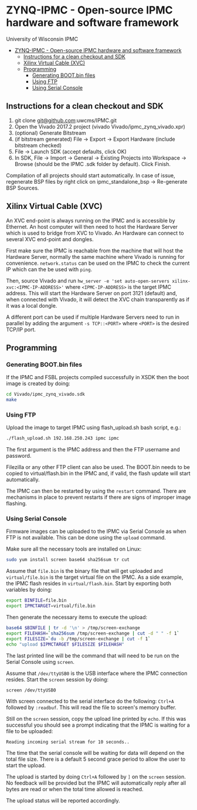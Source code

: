 # ZYNQ-IPMC - Open-source IPMC hardware and software framework
University of Wisconsin IPMC

<!-- TOC depthFrom:1 depthTo:6 withLinks:1 updateOnSave:1 orderedList:0 -->

- [ZYNQ-IPMC - Open-source IPMC hardware and software framework](#zynq-ipmc-open-source-ipmc-hardware-and-software-framework)
	- [Instructions for a clean checkout and SDK](#instructions-for-a-clean-checkout-and-sdk)
	- [Xilinx Virtual Cable (XVC)](#xilinx-virtual-cable-xvc)
	- [Programming](#programming)
		- [Generating BOOT.bin files](#generating-bootbin-files)
		- [Using FTP](#using-ftp)
		- [Using Serial Console](#using-serial-console)

<!-- /TOC -->

## Instructions for a clean checkout and SDK
1. git clone git@github.com:uwcms/IPMC.git
2. Open the Vivado 2017.2 project (vivado Vivado/ipmc_zynq_vivado.xpr)
3. (optional) Generate Bitstream
4. (if bitstream generated) File -> Export -> Export Hardware (include bitstream checked)
5. File -> Launch SDK (accept defaults, click OK)
6. In SDK, File -> Import -> General -> Existing Projects into Workspace -> Browse (should be the IPMC .sdk folder by default). Click Finish.

Compilation of all projects should start automatically.
In case of issue, regenerate BSP files by right click on ipmc_standalone_bsp -> Re-generate BSP Sources.

## Xilinx Virtual Cable (XVC)
An XVC end-point is always running on the IPMC and is accessible by Ethernet. An host computer will then need to host the Hardware Server which is used to bridge from XVC to Vivado. An Hardware can connect to several XVC end-point and dongles.

First make sure the IPMC is reachable from the machine that will host the Hardware Server, normally the same machine where Vivado is running for convenience. ```network.status``` can be used on the IPMC to check the current IP which can the be used with ```ping```.

Then, source Vivado and run ```hw_server -e 'set auto-open-servers xilinx-xvc:<IPMC-IP-ADDRESS>'``` where ```<IPMC-IP-ADDRESS>``` is the target IPMC address. This will start the Hardware Server on port 3121 (default) and, when connected with Vivado, it will detect the XVC chain transparently as if it was a local dongle.

A different port can be used if multiple Hardware Servers need to run in parallel by adding the argument ```-s TCP::<PORT>``` where ```<PORT>``` is the desired TCP/IP port.

## Programming
### Generating BOOT.bin files
If the IPMC and FSBL projects compiled successfully in XSDK then the boot image is created by doing:
```bash
cd Vivado/ipmc_zynq_vivado.sdk
make
```

### Using FTP
Upload the image to target IPMC using flash_upload.sh bash script, e.g.:
```bash
./flash_upload.sh 192.168.250.243 ipmc ipmc
```
The first argument is the IPMC address and then the FTP username and password.

Filezilla or any other FTP client can also be used. The BOOT.bin needs to be copied to virtual/flash.bin in the IPMC and, if valid, the flash update will start automatically.

The IPMC can then be restarted by using the ```restart``` command. There are mechanisms in place to prevent restarts if there are signs of improper image flashing.

### Using Serial Console
Firmware images can be uploaded to the IPMC via Serial Console as when FTP is not available. This can be done using the ```upload``` command.

Make sure all the necessary tools are installed on Linux:
```bash
sudo yum install screen base64 sha256sum tr cut
```
Assume that ```file.bin``` is the binary file that will get uploaded and ```virtual/file.bin``` is the target virtual file on the IPMC. As a side example, the IPMC flash resides in ```virtual/flash.bin```. Start by exporting both variables by doing:
```bash
export BINFILE=file.bin
export IPMCTARGET=virtual/file.bin
```
Then generate the necessary items to execute the upload:
```bash
base64 $BINFILE | tr -d '\n' > /tmp/screen-exchange
export FILEHASH=`sha256sum /tmp/screen-exchange | cut -d " " -f 1`
export FILESIZE=`du -b /tmp/screen-exchange | cut -f 1`
echo "upload $IPMCTARGET $FILESIZE $FILEHASH"
```
The last printed line will be the command that will need to be run on the Serial Console using ```screen```.

Assume that ```/dev/ttyUSB0``` is the USB interface where the IPMC connection resides. Start the ```screen``` session by doing:
```bash
screen /dev/ttyUSB0
```
With screen connected to the serial interface do the following: ```Ctrl+A``` followed by ```:readbuf```. This will read the file to screen's memory buffer.

Still on the ```screen``` session, copy the upload line printed by ```echo```. If this was successful you should see a prompt indicating that the IPMC is waiting for a file to be uploaded:
```
Reading incoming serial stream for 10 seconds..
```
The time that the serial console will be waiting for data will depend on the total file size. There is a default 5 second grace period to allow the user to start the upload.

The upload is started by doing ```Ctrl+A``` followed by ```]``` on the ```screen``` session. No feedback will be provided but the IPMC will automatically reply after all bytes are read or when the total time allowed is reached.

The upload status will be reported accordingly.
